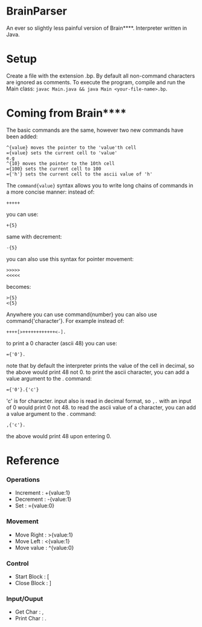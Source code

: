 # BrainParser

An ever so slightly less painful version of Brain****. Interpreter written in Java. 

# Setup

Create a file with the extension .bp. By default all non-command characters are ignored as comments.
To execute the program, compile and run the Main class: ```javac Main.java && java Main <your-file-name>.bp```.

# Coming from Brain****

The basic commands are the same, however two new commands have been added:
```
^{value} moves the pointer to the 'value'th cell
={value} sets the current cell to 'value'
e.g
^{10} moves the pointer to the 10th cell
={100} sets the current cell to 100
={'h'} sets the current cell to the ascii value of 'h'
```
The ```command{value}``` syntax allows you to write long chains of commands in a more concise manner:
instead of:
````
+++++
````
you can use:
````
+{5}
````
same with decrement:
````
-{5}
````
you can also use this syntax for pointer movement:
````
>>>>>
<<<<<
````
becomes:
````
>{5}
<{5}
````
Anywhere you can use command{number} you can also use command{'character'}. For example instead of:
````
++++[>++++++++++++<-].
````
to print a 0 character (ascii 48) you can use:
````
={'0'}.
````
note that by default the interpreter prints the value of the cell in decimal, so the above would print 48 not 0.
to print the ascii character, you can add a value argument to the . command:
````
={'0'}.{'c'}
````
'c' is for character.
input also is read in decimal format, so ````,.```` with an input of 0 would print 0 not 48.
to read the ascii value of a character, you can add a value argument to the . command:
````
,{'c'}.
````
the above would print 48 upon entering 0.

# Reference

<h3>Operations</h3>
<ul>
 <li>Increment : +{value:1}</li>
 <li>Decrement : -{value:1}</li>
 <li>Set : ={value:0}</li>
</ul>
<h3>Movement</h3>
<ul>
 <li>Move Right : >{value:1}</li>
 <li>Move Left : <{value:1}</li>
 <li>Move value : ^{value:0}</li>
</ul>
<h3>Control</h3>
<ul>
 <li>Start Block : [</li>
 <li>Close Block : ]</li>
</ul>
<h3>Input/Ouput</h3>
<ul>
 <li>Get Char : ,</li>
 <li>Print Char : .</li>
</ul>
